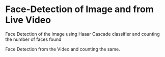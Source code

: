 # Face-Detection of Image and from Live Video

Face Detection of the image using Haaar Cascade classifier and counting the number of faces found

Face Detection from the Video and counting the same.


